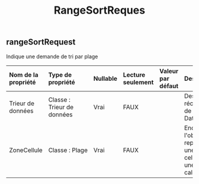 ﻿---
title: RangeSortReques
second_title: Aspose.Cells Cloud Documen
type: docs
url: /fr/specification/model/rangesortrequest/
description: "Aspose.Cells Spécification du modèle cloud : RangeSortRequest. Gérez sans effort Excel et d'autres feuilles de calcul avec des fonctionnalités telles que l'ouverture, la génération, l'édition, le fractionnement, la fusion, la comparaison et la conversion."
weight: 50
---
## **rangeSortRequest**

Indique une demande de tri par plage

| Nom de la propriété| Type de propriété| Nullable| Lecture seulement| Valeur par défaut| Description|
|:- |:- |:- |:- |:- |:- |
| Trieur de données| Classe : Trieur de données| Vrai| FAUX|| Description récapitulative de DataSorter.|
| ZoneCellule| Classe : Plage| Vrai| FAUX|| Encapsule l'objet qui représente une plage de cellules dans une feuille de calcul.|

